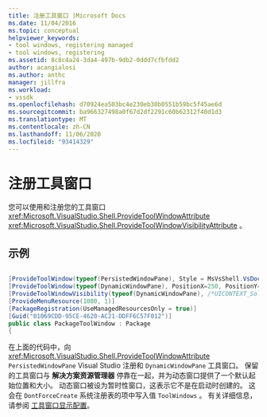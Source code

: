 ```yaml
---
title: 注册工具窗口 |Microsoft Docs
ms.date: 11/04/2016
ms.topic: conceptual
helpviewer_keywords:
- tool windows, registering managed
- tool windows, registering
ms.assetid: 8c8c4a24-3da4-497b-9db2-0ddd7cfbfdd2
author: acangialosi
ms.author: anthc
manager: jillfra
ms.workload:
- vssdk
ms.openlocfilehash: d70924ea503bc4e230eb30b0551b59bc5f45ae6d
ms.sourcegitcommit: ba966327498a0f67d2df2291c60b62312f40d1d3
ms.translationtype: MT
ms.contentlocale: zh-CN
ms.lasthandoff: 11/06/2020
ms.locfileid: "93414329"
---
```

# <a name="register-a-tool-window"></a>注册工具窗口
您可以使用和注册您的工具窗口 <xref:Microsoft.VisualStudio.Shell.ProvideToolWindowAttribute>  <xref:Microsoft.VisualStudio.Shell.ProvideToolWindowVisibilityAttribute> 。

## <a name="example"></a>示例

```csharp

[ProvideToolWindow(typeof(PersistedWindowPane), Style = MsVsShell.VsDockStyle.Tabbed, Window = "3ae79031-e1bc-11d0-8f78-00a0c9110057")]
[ProvideToolWindow(typeof(DynamicWindowPane), PositionX=250, PositionY=250, Width=160, Height=180, Transient=true)]
[ProvideToolWindowVisibility(typeof(DynamicWindowPane), /*UICONTEXT_SolutionExists*/"f1536ef8-92ec-443c-9ed7-fdadf150da82")]
[ProvideMenuResource(1000, 1)]
[PackageRegistration(UseManagedResourcesOnly = true)]
[Guid("01069CDD-95CE-4620-AC21-DDFF6C57F012")]
public class PackageToolWindow : Package
{
```

 在上面的代码中，向 <xref:Microsoft.VisualStudio.Shell.ProvideToolWindowAttribute> `PersistedWindowPane` Visual Studio 注册和 `DynamicWindowPane` 工具窗口。 保留的工具窗口与 **解决方案资源管理器** 停靠在一起，并为动态窗口提供了一个默认起始位置和大小。 动态窗口被设为暂时性窗口，这表示它不是在启动时创建的。 这会在 `DontForceCreate` 系统注册表的项中写入值 `ToolWindows` 。 有关详细信息，请参阅 [工具窗口显示配置](/previous-versions/visualstudio/visual-studio-2015/extensibility/tool-window-display-configuration?preserve-view=true&view=vs-2015)。